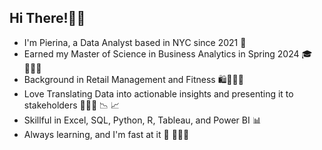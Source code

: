 ## Hi There!👋🏽
* I'm Pierina, a Data Analyst based in NYC since 2021 🗽
* Earned my Master of Science in Business Analytics in Spring 2024 🎓 👩🏽‍💻 
* Background in Retail Management and Fitness 🛍️🏋🏽‍♀️
* Love Translating Data into actionable insights and presenting it to stakeholders 👩🏽‍🏫 📉 📈
* Skillful in Excel, SQL, Python, R, Tableau, and Power BI 📊
* Always learning, and I'm fast at it 🚀 🦸🏽‍♀️

